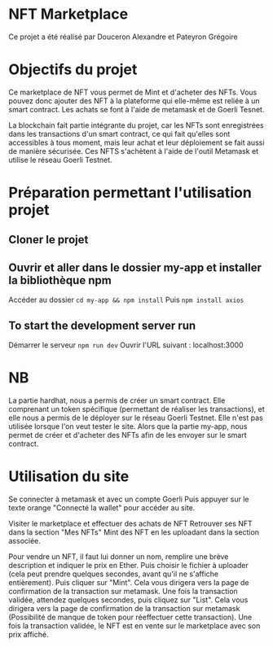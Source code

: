 # NFT Marketplace
Ce projet a été réalisé par Douceron Alexandre et Pateyron Grégoire

# Objectifs du projet
Ce marketplace de NFT vous permet de Mint et d'acheter des NFTs.
Vous pouvez donc ajouter des NFT à la plateforme qui elle-même est reliée à un smart contract.
Les achats se font à l'aide de metamask et de Goerli Tesnet.

La blockchain fait partie intégrante du projet, car les NFTs sont enregistrées dans les transactions d'un smart contract, ce qui fait qu'elles sont accessibles à tous moment, mais leur achat et leur déploiement se fait aussi de manière sécurisée. Ces NFTS s'achètent à l'aide de l'outil Metamask et utilise le réseau Goerli Testnet.

# Préparation permettant l'utilisation projet
## Cloner le projet

## Ouvrir et aller dans le dossier my-app et installer la bibliothèque npm
Accéder au dossier `cd my-app && npm install` 
Puis `npm install axios`

## To start the development server run 
Démarrer le serveur `npm run dev`
Ouvrir l'URL suivant : localhost:3000

# NB
La partie hardhat, nous a permis de créer un smart contract. Elle comprenant un token spécifique (permettant de réaliser les transactions), et elle nous a permis de le déployer sur le réseau Goerli Testnet. Elle n'est pas utilisée lorsque l'on veut tester le site.
Alors que la partie my-app, nous permet de créer et d'acheter des NFTs afin de les envoyer sur le smart contract.

# Utilisation du site
Se connecter à metamask et avec un compte Goerli
Puis appuyer sur le texte orange "Connecté la wallet" pour accéder au site.

Visiter le marketplace et effectuer des achats de NFT
Retrouver ses NFT dans la section "Mes NFTs"
Mint des NFT en les uploadant dans la section associée.

Pour vendre un NFT, il faut lui donner un nom, remplire une brève description et indiquer le prix en Ether.
Puis choisir le fichier à uploader (cela peut prendre quelques secondes, avant qu'il ne s'affiche entièrement).
Puis cliquer sur "Mint". Cela vous dirigera vers la page de confirmation de la transaction sur metamask.
Une fois la transaction validée, attendez quelques secondes, puis cliquez sur "List". Cela vous dirigera vers la page de confirmation de la transaction sur metamask (Possibilité de manque de token pour réeffectuer cette transaction). 
Une fois la transaction validée, le NFT est en vente sur le marketplace avec son prix affiché.
